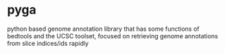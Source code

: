 # pyga
 python based genome annotation library that has some functions of bedtools and the UCSC toolset, focused on retrieving genome annotations from slice indices/ids rapidly 
